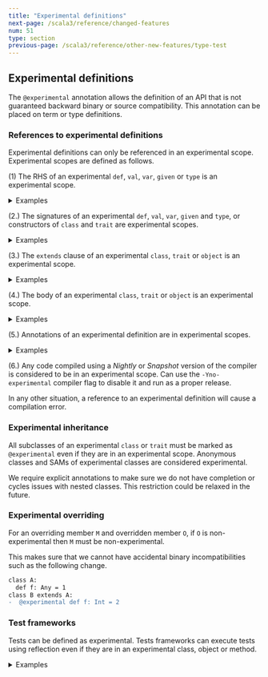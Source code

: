 ```yaml
---
title: "Experimental definitions"
next-page: /scala3/reference/changed-features
num: 51
type: section
previous-page: /scala3/reference/other-new-features/type-test
---
```


<!-- THIS FILE HAS BEEN GENERATED BY SCALADOC PREPROCESSOR.
    The whole process of generation the docs can be found under this README: https://github.com/lampepfl/dotty/blob/master/docs/README.md
    The source file can be found here https://github.com/lampepfl/dotty/edit/master/docs/docs/reference/other-new-features/experimental-defs.md
    NOTE THAT ANY CHANGES TO THIS FILE WILL BE OVERRIDEN BY PREPROCESSOR.
-->

## Experimental definitions

The `@experimental` annotation allows the definition of an API that is not guaranteed backward binary or source compatibility.
This annotation can be placed on term or type definitions.

### References to experimental definitions

Experimental definitions can only be referenced in an experimental scope. Experimental scopes are defined as follows.

(1) The RHS of an experimental `def`, `val`, `var`, `given` or `type` is an experimental scope.

<details>
<summary>Examples</summary>

<div class="snippet" scala-snippet ><div class="buttons"></div><pre><code class="language-scala"><span id="0" class="" >import scala.annotation.experimental
</span><span id="1" class="" >
</span><span id="2" class="" >@experimental
</span><span id="3" class="" >def x = ()
</span><span id="4" class="" >
</span><span id="5" class="" >def d1 = x // error: value x is marked @experimental and therefore ...
</span><span id="6" class="" >@experimental def d2 = x
</span><span id="7" class="" >
</span><span id="8" class="" >val v1 = x // error: value x is marked @experimental and therefore ...
</span><span id="9" class="" >@experimental val v2 = x
</span><span id="10" class="" >
</span><span id="11" class="" >var vr1 = x // error: value x is marked @experimental and therefore ...
</span><span id="12" class="" >@experimental var vr2 = x
</span><span id="13" class="" >
</span><span id="14" class="" >lazy val lv1 = x // error: value x is marked @experimental and therefore ...
</span><span id="15" class="" >@experimental lazy val lv2 = x
</span></code></pre></div><div class="snippet" scala-snippet ><div class="buttons"></div><pre><code class="language-scala"><span id="0" class="" >import scala.annotation.experimental
</span><span id="1" class="" >
</span><span id="2" class="" >@experimental
</span><span id="3" class="" >val x = ()
</span><span id="4" class="" >
</span><span id="5" class="" >@experimental
</span><span id="6" class="" >def f() = ()
</span><span id="7" class="" >
</span><span id="8" class="" >@experimental
</span><span id="9" class="" >object X:
</span><span id="10" class="" >  def fx() = 1
</span><span id="11" class="" >
</span><span id="12" class="" >def test1: Unit =
</span><span id="13" class="" >  f() // error: def f is marked @experimental and therefore ...
</span><span id="14" class="" >  x // error: value x is marked @experimental and therefore ...
</span><span id="15" class="" >  X.fx() // error: object X is marked @experimental and therefore ...
</span><span id="16" class="" >  import X.fx
</span><span id="17" class="" >  fx() // error: object X is marked @experimental and therefore ...
</span><span id="18" class="" >
</span><span id="19" class="" >@experimental
</span><span id="20" class="" >def test2: Unit =
</span><span id="21" class="" >  // references to f, x and X are ok because `test2` is experimental
</span><span id="22" class="" >  f()
</span><span id="23" class="" >  x
</span><span id="24" class="" >  X.fx()
</span><span id="25" class="" >  import X.fx
</span><span id="26" class="" >  fx()
</span></code></pre></div><div class="snippet" scala-snippet ><div class="buttons"></div><pre><code class="language-scala"><span id="0" class="" >import scala.annotation.experimental
</span><span id="1" class="" >
</span><span id="2" class="" >@experimental type E
</span><span id="3" class="" >
</span><span id="4" class="" >type A = E // error type E is marked @experimental and therefore ...
</span><span id="5" class="" >@experimental type B = E
</span></code></pre></div><div class="snippet" scala-snippet ><div class="buttons"></div><pre><code class="language-scala"><span id="0" class="" >import scala.annotation.experimental
</span><span id="1" class="" >
</span><span id="2" class="" >@experimental class A
</span><span id="3" class="" >@experimental type X
</span><span id="4" class="" >@experimental type Y = Int
</span><span id="5" class="" >@experimental opaque type Z = Int
</span><span id="6" class="" >
</span><span id="7" class="" >def test: Unit =
</span><span id="8" class="" >  new A // error: class A is marked @experimental and therefore ...
</span><span id="9" class="" >  val i0: A = ??? // error: class A is marked @experimental and therefore ...
</span><span id="10" class="" >  val i1: X = ??? // error: type X is marked @experimental and therefore ...
</span><span id="11" class="" >  val i2: Y = ??? // error: type Y is marked @experimental and therefore ...
</span><span id="12" class="" >  val i2: Z = ??? // error: type Y is marked @experimental and therefore ...
</span><span id="13" class="" >  ()
</span></code></pre></div><div class="snippet" scala-snippet ><div class="buttons"></div><pre><code class="language-scala"><span id="0" class="" >@experimental
</span><span id="1" class="" >trait ExpSAM {
</span><span id="2" class="" >  def foo(x: Int): Int
</span><span id="3" class="" >}
</span><span id="4" class="" >def bar(f: ExpSAM): Unit = {} // error: error form rule 2
</span><span id="5" class="" >
</span><span id="6" class="" >def test: Unit =
</span><span id="7" class="" >  bar(x =&gt; x) // error: reference to experimental SAM
</span><span id="8" class="" >  ()
</span></code></pre></div>

</details>

(2.) The signatures of an experimental `def`, `val`, `var`, `given` and `type`, or constructors of `class` and `trait` are experimental scopes.

<details>
<summary>Examples</summary>

<div class="snippet" scala-snippet ><div class="buttons"></div><pre><code class="language-scala"><span id="0" class="" >import scala.annotation.experimental
</span><span id="1" class="" >
</span><span id="2" class="" >@experimental def x = 2
</span><span id="3" class="" >@experimental class A
</span><span id="4" class="" >@experimental type X
</span><span id="5" class="" >@experimental type Y = Int
</span><span id="6" class="" >@experimental opaque type Z = Int
</span><span id="7" class="" >
</span><span id="8" class="" >def test1(
</span><span id="9" class="" >  p1: A, // error: class A is marked @experimental and therefore ...
</span><span id="10" class="" >  p2: List[A], // error: class A is marked @experimental and therefore ...
</span><span id="11" class="" >  p3: X, // error: type X is marked @experimental and therefore ...
</span><span id="12" class="" >  p4: Y, // error: type Y is marked @experimental and therefore ...
</span><span id="13" class="" >  p5: Z, // error: type Z is marked @experimental and therefore ...
</span><span id="14" class="" >  p6: Any = x // error: def x is marked @experimental and therefore ...
</span><span id="15" class="" >): A = ??? // error: class A is marked @experimental and therefore ...
</span><span id="16" class="" >
</span><span id="17" class="" >@experimental def test2(
</span><span id="18" class="" >  p1: A,
</span><span id="19" class="" >  p2: List[A],
</span><span id="20" class="" >  p3: X,
</span><span id="21" class="" >  p4: Y,
</span><span id="22" class="" >  p5: Z,
</span><span id="23" class="" >  p6: Any = x
</span><span id="24" class="" >): A = ???
</span><span id="25" class="" >
</span><span id="26" class="" >class Test1(
</span><span id="27" class="" >  p1: A, // error
</span><span id="28" class="" >  p2: List[A], // error
</span><span id="29" class="" >  p3: X, // error
</span><span id="30" class="" >  p4: Y, // error
</span><span id="31" class="" >  p5: Z, // error
</span><span id="32" class="" >  p6: Any = x // error
</span><span id="33" class="" >) {}
</span><span id="34" class="" >
</span><span id="35" class="" >@experimental class Test2(
</span><span id="36" class="" >  p1: A,
</span><span id="37" class="" >  p2: List[A],
</span><span id="38" class="" >  p3: X,
</span><span id="39" class="" >  p4: Y,
</span><span id="40" class="" >  p5: Z,
</span><span id="41" class="" >  p6: Any = x
</span><span id="42" class="" >) {}
</span><span id="43" class="" >
</span><span id="44" class="" >trait Test1(
</span><span id="45" class="" >  p1: A, // error
</span><span id="46" class="" >  p2: List[A], // error
</span><span id="47" class="" >  p3: X, // error
</span><span id="48" class="" >  p4: Y, // error
</span><span id="49" class="" >  p5: Z, // error
</span><span id="50" class="" >  p6: Any = x // error
</span><span id="51" class="" >) {}
</span><span id="52" class="" >
</span><span id="53" class="" >@experimental trait Test2(
</span><span id="54" class="" >  p1: A,
</span><span id="55" class="" >  p2: List[A],
</span><span id="56" class="" >  p3: X,
</span><span id="57" class="" >  p4: Y,
</span><span id="58" class="" >  p5: Z,
</span><span id="59" class="" >  p6: Any = x
</span><span id="60" class="" >) {}
</span></code></pre></div>

</details>

(3.) The `extends` clause of an experimental `class`, `trait` or `object` is an experimental scope.

<details>
<summary>Examples</summary>

<div class="snippet" scala-snippet ><div class="buttons"></div><pre><code class="language-scala"><span id="0" class="" >import scala.annotation.experimental
</span><span id="1" class="" >
</span><span id="2" class="" >@experimental def x = 2
</span><span id="3" class="" >
</span><span id="4" class="" >@experimental class A1(x: Any)
</span><span id="5" class="" >class A2(x: Any)
</span><span id="6" class="" >
</span><span id="7" class="" >
</span><span id="8" class="" >@experimental class B1 extends A1(1)
</span><span id="9" class="" >class B2 extends A1(1) // error: class A1 is marked @experimental and therefore marked @experimental and therefore ...
</span><span id="10" class="" >
</span><span id="11" class="" >@experimental class C1 extends A2(x)
</span><span id="12" class="" >class C2 extends A2(x) // error def x is marked @experimental and therefore
</span></code></pre></div>

</details>

(4.) The body of an experimental `class`, `trait` or `object` is an experimental scope.

<details>
<summary>Examples</summary>

<div class="snippet" scala-snippet ><div class="buttons"></div><pre><code class="language-scala"><span id="0" class="" >import scala.annotation.experimental
</span><span id="1" class="" >
</span><span id="2" class="" >@experimental def x = 2
</span><span id="3" class="" >
</span><span id="4" class="" >@experimental class A {
</span><span id="5" class="" >  def f = x // ok because A is experimental
</span><span id="6" class="" >}
</span><span id="7" class="" >
</span><span id="8" class="" >@experimental class B {
</span><span id="9" class="" >  def f = x // ok because A is experimental
</span><span id="10" class="" >}
</span><span id="11" class="" >
</span><span id="12" class="" >@experimental object C {
</span><span id="13" class="" >  def f = x // ok because A is experimental
</span><span id="14" class="" >}
</span><span id="15" class="" >
</span><span id="16" class="" >@experimental class D {
</span><span id="17" class="" >  def f = {
</span><span id="18" class="" >    object B {
</span><span id="19" class="" >      x // ok because A is experimental
</span><span id="20" class="" >    }
</span><span id="21" class="" >  }
</span><span id="22" class="" >}
</span></code></pre></div>

</details>

(5.) Annotations of an experimental definition are in experimental scopes.

<details>
<summary>Examples</summary>

<div class="snippet" scala-snippet ><div class="buttons"></div><pre><code class="language-scala"><span id="0" class="" >import scala.annotation.experimental
</span><span id="1" class="" >
</span><span id="2" class="" >@experimental class myExperimentalAnnot extends scala.annotation.Annotation
</span><span id="3" class="" >
</span><span id="4" class="" >@myExperimentalAnnot // error
</span><span id="5" class="" >def test: Unit = ()
</span><span id="6" class="" >
</span><span id="7" class="" >@experimental
</span><span id="8" class="" >@myExperimentalAnnot
</span><span id="9" class="" >def test: Unit = ()
</span></code></pre></div>

</details>

(6.) Any code compiled using a _Nightly_ or _Snapshot_ version of the compiler is considered to be in an experimental scope.
Can use the `-Yno-experimental` compiler flag to disable it and run as a proper release.

In any other situation, a reference to an experimental definition will cause a compilation error.

### Experimental inheritance

All subclasses of an experimental `class` or `trait` must be marked as `@experimental` even if they are in an experimental scope.
Anonymous classes and SAMs of experimental classes are considered experimental.

We require explicit annotations to make sure we do not have completion or cycles issues with nested classes. This restriction could be relaxed in the future.

### Experimental overriding

For an overriding member `M` and overridden member `O`, if `O` is non-experimental then `M` must be non-experimental.

This makes sure that we cannot have accidental binary incompatibilities such as the following change.

```diff
class A:
  def f: Any = 1
class B extends A:
-  @experimental def f: Int = 2
```

### Test frameworks

Tests can be defined as experimental. Tests frameworks can execute tests using reflection even if they are in an experimental class, object or method.

<details>
<summary>Examples</summary>

Test that touch experimental APIs can be written as follows

<div class="snippet" scala-snippet ><div class="buttons"></div><pre><code class="language-scala"><span id="0" class="" >import scala.annotation.experimental
</span><span id="1" class="" >
</span><span id="2" class="" >@experimental def x = 2
</span><span id="3" class="" >
</span><span id="4" class="" >class MyTests {
</span><span id="5" class="" >  /*@Test*/ def test1 = x // error
</span><span id="6" class="" >  @experimental /*@Test*/ def test2 = x
</span><span id="7" class="" >}
</span><span id="8" class="" >
</span><span id="9" class="" >@experimental
</span><span id="10" class="" >class MyExperimentalTests {
</span><span id="11" class="" >  /*@Test*/ def test1 = x
</span><span id="12" class="" >  /*@Test*/ def test2 = x
</span><span id="13" class="" >}
</span></code></pre></div>

</details>


